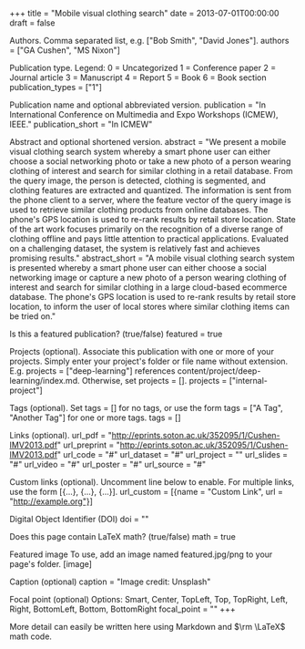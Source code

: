 +++ title = "Mobile visual clothing search" date = 2013-07-01T00:00:00 draft = false

Authors. Comma separated list, e.g. ["Bob Smith", "David Jones"].
authors = ["GA Cushen", "MS Nixon"]

Publication type.
Legend:
0 = Uncategorized
1 = Conference paper
2 = Journal article
3 = Manuscript
4 = Report
5 = Book
6 = Book section
publication_types = ["1"]

Publication name and optional abbreviated version.
publication = "In International Conference on Multimedia and Expo Workshops (ICMEW), IEEE." publication_short = "In ICMEW"

Abstract and optional shortened version.
abstract = "We present a mobile visual clothing search system whereby a smart phone user can either choose a social networking photo or take a new photo of a person wearing clothing of interest and search for similar clothing in a retail database. From the query image, the person is detected, clothing is segmented, and clothing features are extracted and quantized. The information is sent from the phone client to a server, where the feature vector of the query image is used to retrieve similar clothing products from online databases. The phone's GPS location is used to re-rank results by retail store location. State of the art work focuses primarily on the recognition of a diverse range of clothing offline and pays little attention to practical applications. Evaluated on a challenging dataset, the system is relatively fast and achieves promising results." abstract_short = "A mobile visual clothing search system is presented whereby a smart phone user can either choose a social networking image or capture a new photo of a person wearing clothing of interest and search for similar clothing in a large cloud-based ecommerce database. The phone's GPS location is used to re-rank results by retail store location, to inform the user of local stores where similar clothing items can be tried on."

Is this a featured publication? (true/false)
featured = true

Projects (optional).
Associate this publication with one or more of your projects.
Simply enter your project's folder or file name without extension.
E.g. projects = ["deep-learning"] references
content/project/deep-learning/index.md.
Otherwise, set projects = [].
projects = ["internal-project"]

Tags (optional).
Set tags = [] for no tags, or use the form tags = ["A Tag", "Another Tag"] for one or more tags.
tags = []

Links (optional).
url_pdf = "http://eprints.soton.ac.uk/352095/1/Cushen-IMV2013.pdf" url_preprint = "http://eprints.soton.ac.uk/352095/1/Cushen-IMV2013.pdf" url_code = "#" url_dataset = "#" url_project = "" url_slides = "#" url_video = "#" url_poster = "#" url_source = "#"

Custom links (optional).
Uncomment line below to enable. For multiple links, use the form [{...}, {...}, {...}].
url_custom = [{name = "Custom Link", url = "http://example.org"}]

Digital Object Identifier (DOI)
doi = ""

Does this page contain LaTeX math? (true/false)
math = true

Featured image
To use, add an image named featured.jpg/png to your page's folder.
[image]

Caption (optional)
caption = "Image credit: Unsplash"

Focal point (optional)
Options: Smart, Center, TopLeft, Top, TopRight, Left, Right, BottomLeft, Bottom, BottomRight
focal_point = "" +++

More detail can easily be written here using Markdown and $\rm \LaTeX$ math code.
